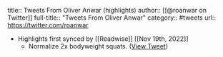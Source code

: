 title:: Tweets From Oliver Anwar (highlights)
author:: [[@roanwar on Twitter]]
full-title:: "Tweets From Oliver Anwar"
category:: #tweets
url:: https://twitter.com/roanwar

- Highlights first synced by [[Readwise]] [[Nov 19th, 2022]]
	- Normalize 2x bodyweight squats. ([View Tweet](https://twitter.com/roanwar/status/1439219435080912897))
